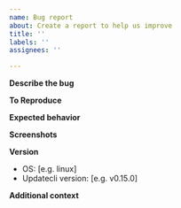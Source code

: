 ```yaml
---
name: Bug report
about: Create a report to help us improve
title: ''
labels: ''
assignees: ''

---
```


**Describe the bug**
<!-- A clear and concise description of the bug -->

**To Reproduce**
<!-- Steps to reproduce the behavior -->

**Expected behavior**
<!-- A clear and concise description of what you expected to happen -->

**Screenshots**
<!-- If applicable, add screenshots to help explain your problem -->

**Version**
<!-- Please complete the following information -->
- OS: [e.g. linux]
- Updatecli version: [e.g. v0.15.0]

**Additional context**
<!-- Add any other context about the problem here -->
